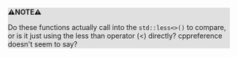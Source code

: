 <div style="margin:2em; background-color: #e0e0e0;">

<strong>⚠️NOTE️️️⚠️</strong>

Do these functions actually call into the `std::less<>()` to compare, or is it just using the less than operator (<) directly? cppreference doesn't seem to say?
</div>

